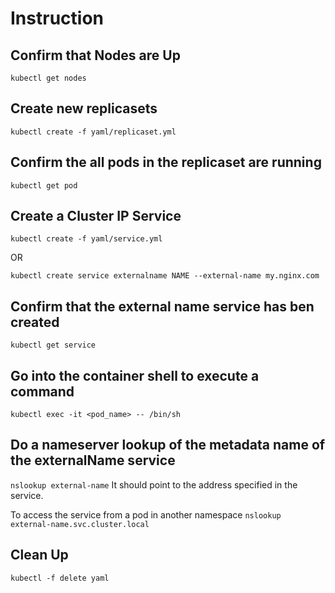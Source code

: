 # Instruction

## Confirm that Nodes are Up

`kubectl get nodes`

## Create new replicasets

`kubectl create -f yaml/replicaset.yml`

## Confirm the all pods in the replicaset are running

`kubectl get pod`

## Create a Cluster IP Service

`kubectl create -f yaml/service.yml`

OR

`kubectl create service externalname NAME --external-name my.nginx.com`

## Confirm that the external name service has ben created

`kubectl get service`

## Go into the container shell to execute a command

`kubectl exec -it <pod_name> -- /bin/sh`

## Do a nameserver lookup of the metadata name of the externalName service

`nslookup external-name`
It should point to the address specified in the service.

To access the service from a pod in another namespace
`nslookup external-name.svc.cluster.local`

## Clean Up


`kubectl -f delete yaml`
